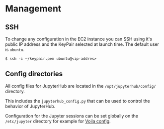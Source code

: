 # Management

## SSH

To change any configuration in the EC2 instance you can SSH using it's public
IP address and the KeyPair selected at launch time.
The default user is `ubuntu`.

```shell title="Terminal"
$ ssh -i ~/keypair.pem ubuntu@<ip-addres>
```

## Config directories

All config files for JupyterHub are located in the `/opt/jupyterhub/config/`
directory.

This includes the `jupyterhub_config.py` that can be used to control the behavior of
JupyterHub.

Configuration for the Jupyter sessions can be set globally on the
`/etc/jupyter` directory for example for [Voila config](/ami/jupyterhub/voila/#configure-theme).
